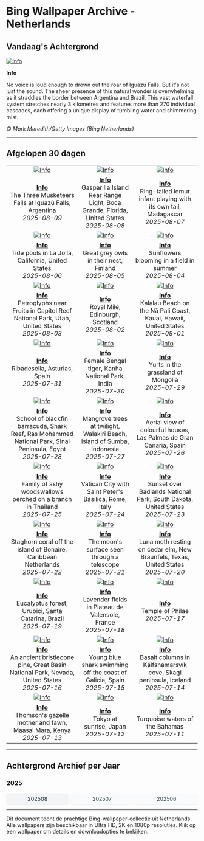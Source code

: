 # Bing Wallpaper Archive - Netherlands

## Vandaag's Achtergrond

[![Info](https://www.bing.com/th?id=OHR.IguazuArgentina_ROW3437451352_UHD.jpg&pid=hp&w=2560)](https://bing.codexun.com/nl/detail/20250809)

**Info**

No voice is loud enough to drown out the roar of Iguazú Falls. But it's not just the sound. The sheer presence of this natural wonder is overwhelming as it straddles the border between Argentina and Brazil. This vast waterfall system stretches nearly 3 kilometres and features more than 270 individual cascades, each offering a unique display of tumbling water and shimmering mist.

*© Mark Meredith/Getty Images (Bing Netherlands)*

---

## Afgelopen 30 dagen

| | | |
|:---:|:---:|:---:|
| [![Info](https://www.bing.com/th?id=OHR.IguazuArgentina_ROW3437451352_UHD.jpg&pid=hp&w=2560)](https://bing.codexun.com/nl/detail/20250809) | [![Info](https://www.bing.com/th?id=OHR.GasparillaLight_ROW6062509878_UHD.jpg&pid=hp&w=2560)](https://bing.codexun.com/nl/detail/20250808) | [![Info](https://www.bing.com/th?id=OHR.BabyLemur_ROW5956965002_UHD.jpg&pid=hp&w=2560)](https://bing.codexun.com/nl/detail/20250807) | 
| **[Info](https://bing.codexun.com/nl/detail/20250809)**<br>The Three Musketeers Falls at Iguazú Falls, Argentina<br>*2025-08-09* | **[Info](https://bing.codexun.com/nl/detail/20250808)**<br>Gasparilla Island Rear Range Light, Boca Grande, Florida, United States<br>*2025-08-08* | **[Info](https://bing.codexun.com/nl/detail/20250807)**<br>Ring-tailed lemur infant playing with its own tail, Madagascar<br>*2025-08-07* | 
| [![Info](https://www.bing.com/th?id=OHR.CaliforniaTidepool_ROW5850471362_UHD.jpg&pid=hp&w=2560)](https://bing.codexun.com/nl/detail/20250806) | [![Info](https://www.bing.com/th?id=OHR.LaplandOwl_ROW5757623428_UHD.jpg&pid=hp&w=2560)](https://bing.codexun.com/nl/detail/20250805) | [![Info](https://www.bing.com/th?id=OHR.HappySunflower_ROW5658655277_UHD.jpg&pid=hp&w=2560)](https://bing.codexun.com/nl/detail/20250804) | 
| **[Info](https://bing.codexun.com/nl/detail/20250806)**<br>Tide pools in La Jolla, California, United States<br>*2025-08-06* | **[Info](https://bing.codexun.com/nl/detail/20250805)**<br>Great grey owls in their nest, Finland<br>*2025-08-05* | **[Info](https://bing.codexun.com/nl/detail/20250804)**<br>Sunflowers blooming in a field in summer<br>*2025-08-04* | 
| [![Info](https://www.bing.com/th?id=OHR.FruitaPetroglyphs_ROW5543812447_UHD.jpg&pid=hp&w=2560)](https://bing.codexun.com/nl/detail/20250803) | [![Info](https://www.bing.com/th?id=OHR.EdinburghFringe_ROW5428357489_UHD.jpg&pid=hp&w=2560)](https://bing.codexun.com/nl/detail/20250802) | [![Info](https://www.bing.com/th?id=OHR.NaPaliKauai_ROW5276434924_UHD.jpg&pid=hp&w=2560)](https://bing.codexun.com/nl/detail/20250801) | 
| **[Info](https://bing.codexun.com/nl/detail/20250803)**<br>Petroglyphs near Fruita in Capitol Reef National Park, Utah, United States<br>*2025-08-03* | **[Info](https://bing.codexun.com/nl/detail/20250802)**<br>Royal Mile, Edinburgh, Scotland<br>*2025-08-02* | **[Info](https://bing.codexun.com/nl/detail/20250801)**<br>Kalalau Beach on the Nā Pali Coast, Kauai, Hawaii, United States<br>*2025-08-01* | 
| [![Info](https://www.bing.com/th?id=OHR.RibadesellaSummer_ROW5171975400_UHD.jpg&pid=hp&w=2560)](https://bing.codexun.com/nl/detail/20250731) | [![Info](https://www.bing.com/th?id=OHR.TigerDay_ROW4927777950_UHD.jpg&pid=hp&w=2560)](https://bing.codexun.com/nl/detail/20250730) | [![Info](https://www.bing.com/th?id=OHR.MongoliaYurts_ROW4824239487_UHD.jpg&pid=hp&w=2560)](https://bing.codexun.com/nl/detail/20250729) | 
| **[Info](https://bing.codexun.com/nl/detail/20250731)**<br>Ribadesella, Asturias, Spain<br>*2025-07-31* | **[Info](https://bing.codexun.com/nl/detail/20250730)**<br>Female Bengal tiger, Kanha National Park, India<br>*2025-07-30* | **[Info](https://bing.codexun.com/nl/detail/20250729)**<br>Yurts in the grassland of Mongolia<br>*2025-07-29* | 
| [![Info](https://www.bing.com/th?id=OHR.BlackfinBarracuda_ROW4721072499_UHD.jpg&pid=hp&w=2560)](https://bing.codexun.com/nl/detail/20250728) | [![Info](https://www.bing.com/th?id=OHR.MangroveTwilight_ROW4626130443_UHD.jpg&pid=hp&w=2560)](https://bing.codexun.com/nl/detail/20250727) | [![Info](https://www.bing.com/th?id=OHR.LasPalmas_ROW4505111661_UHD.jpg&pid=hp&w=2560)](https://bing.codexun.com/nl/detail/20250726) | 
| **[Info](https://bing.codexun.com/nl/detail/20250728)**<br>School of blackfin barracuda, Shark Reef, Ras Mohammed National Park, Sinai Peninsula, Egypt<br>*2025-07-28* | **[Info](https://bing.codexun.com/nl/detail/20250727)**<br>Mangrove trees at twilight, Walakiri Beach, island of Sumba, Indonesia<br>*2025-07-27* | **[Info](https://bing.codexun.com/nl/detail/20250726)**<br>Aerial view of colourful houses, Las Palmas de Gran Canaria, Spain<br>*2025-07-26* | 
| [![Info](https://www.bing.com/th?id=OHR.AshyWoodswallow_ROW0000420936_UHD.jpg&pid=hp&w=2560)](https://bing.codexun.com/nl/detail/20250725) | [![Info](https://www.bing.com/th?id=OHR.VaticanCity_ROW9915711454_UHD.jpg&pid=hp&w=2560)](https://bing.codexun.com/nl/detail/20250724) | [![Info](https://www.bing.com/th?id=OHR.BadlandsSunset_ROW9806016673_UHD.jpg&pid=hp&w=2560)](https://bing.codexun.com/nl/detail/20250723) | 
| **[Info](https://bing.codexun.com/nl/detail/20250725)**<br>Family of ashy woodswallows perched on a branch in Thailand<br>*2025-07-25* | **[Info](https://bing.codexun.com/nl/detail/20250724)**<br>Vatican City with Saint Peter's Basilica, Rome, Italy<br>*2025-07-24* | **[Info](https://bing.codexun.com/nl/detail/20250723)**<br>Sunset over Badlands National Park, South Dakota, United States<br>*2025-07-23* | 
| [![Info](https://www.bing.com/th?id=OHR.AcroporaReef_ROW9713296408_UHD.jpg&pid=hp&w=2560)](https://bing.codexun.com/nl/detail/20250722) | [![Info](https://www.bing.com/th?id=OHR.BigMoon_ROW9629931774_UHD.jpg&pid=hp&w=2560)](https://bing.codexun.com/nl/detail/20250721) | [![Info](https://www.bing.com/th?id=OHR.MothWeek_ROW9542610307_UHD.jpg&pid=hp&w=2560)](https://bing.codexun.com/nl/detail/20250720) | 
| **[Info](https://bing.codexun.com/nl/detail/20250722)**<br>Staghorn coral off the island of Bonaire, Caribbean Netherlands<br>*2025-07-22* | **[Info](https://bing.codexun.com/nl/detail/20250721)**<br>The moon's surface seen through a telescope<br>*2025-07-21* | **[Info](https://bing.codexun.com/nl/detail/20250720)**<br>Luna moth resting on cedar elm, New Braunfels, Texas, United States<br>*2025-07-20* | 
| [![Info](https://www.bing.com/th?id=OHR.EucaliptoSC_ROW7955901675_UHD.jpg&pid=hp&w=2560)](https://bing.codexun.com/nl/detail/20250719) | [![Info](https://www.bing.com/th?id=OHR.FranceLavender_ROW9151171980_UHD.jpg&pid=hp&w=2560)](https://bing.codexun.com/nl/detail/20250718) | [![Info](https://www.bing.com/th?id=OHR.TemplePhilae_ROW9063878443_UHD.jpg&pid=hp&w=2560)](https://bing.codexun.com/nl/detail/20250717) | 
| **[Info](https://bing.codexun.com/nl/detail/20250719)**<br>Eucalyptus forest, Urubici, Santa Catarina, Brazil<br>*2025-07-19* | **[Info](https://bing.codexun.com/nl/detail/20250718)**<br>Lavender fields in Plateau de Valensole, France<br>*2025-07-18* | **[Info](https://bing.codexun.com/nl/detail/20250717)**<br>Temple of Philae<br>*2025-07-17* | 
| [![Info](https://www.bing.com/th?id=OHR.PerseidsPine_ROW8981452096_UHD.jpg&pid=hp&w=2560)](https://bing.codexun.com/nl/detail/20250716) | [![Info](https://www.bing.com/th?id=OHR.YoungShark_ROW8712681767_UHD.jpg&pid=hp&w=2560)](https://bing.codexun.com/nl/detail/20250715) | [![Info](https://www.bing.com/th?id=OHR.BasaltColumns_ROW8629166407_UHD.jpg&pid=hp&w=2560)](https://bing.codexun.com/nl/detail/20250714) | 
| **[Info](https://bing.codexun.com/nl/detail/20250716)**<br>An ancient bristlecone pine, Great Basin National Park, Nevada, United States<br>*2025-07-16* | **[Info](https://bing.codexun.com/nl/detail/20250715)**<br>Young blue shark swimming off the coast of Galicia, Spain<br>*2025-07-15* | **[Info](https://bing.codexun.com/nl/detail/20250714)**<br>Basalt columns in Kálfshamarsvík cove, Skagi peninsula, Iceland<br>*2025-07-14* | 
| [![Info](https://www.bing.com/th?id=OHR.ThomsonGazelle_ROW8400660458_UHD.jpg&pid=hp&w=2560)](https://bing.codexun.com/nl/detail/20250713) | [![Info](https://www.bing.com/th?id=OHR.TokyoSunrise_ROW8328728305_UHD.jpg&pid=hp&w=2560)](https://bing.codexun.com/nl/detail/20250712) | [![Info](https://www.bing.com/th?id=OHR.BahamaBlues_ROW5508297502_UHD.jpg&pid=hp&w=2560)](https://bing.codexun.com/nl/detail/20250711) | 
| **[Info](https://bing.codexun.com/nl/detail/20250713)**<br>Thomson's gazelle mother and fawn, Maasai Mara, Kenya<br>*2025-07-13* | **[Info](https://bing.codexun.com/nl/detail/20250712)**<br>Tokyo at sunrise, Japan<br>*2025-07-12* | **[Info](https://bing.codexun.com/nl/detail/20250711)**<br>Turquoise waters of the Bahamas<br>*2025-07-11* | 


---

## Achtergrond Archief per Jaar

### 2025
<div style="display: grid; grid-template-columns: repeat(auto-fit, minmax(80px, 1fr)); gap: 6px; margin: 12px 0;">
<a href="https://bing.codexun.com/nl/archive/202508" style="padding: 6px 12px; font-size: 14px; border-radius: 6px; box-shadow: 0 1px 2px rgba(0,0,0,0.1); background-color: #f3f4f6; color: #374151; text-decoration: none; text-align: center; transition: background-color 0.2s ease; font-weight: 500;">202508</a>
<a href="https://bing.codexun.com/nl/archive/202507" style="padding: 6px 12px; font-size: 14px; border-radius: 6px; box-shadow: 0 1px 2px rgba(0,0,0,0.1); background-color: #f9fafb; color: #374151; text-decoration: none; text-align: center; transition: background-color 0.2s ease;">202507</a>
<a href="https://bing.codexun.com/nl/archive/202506" style="padding: 6px 12px; font-size: 14px; border-radius: 6px; box-shadow: 0 1px 2px rgba(0,0,0,0.1); background-color: #f9fafb; color: #374151; text-decoration: none; text-align: center; transition: background-color 0.2s ease;">202506</a>
</div>



---

Dit document toont de prachtige Bing-wallpaper-collectie uit Netherlands. Alle wallpapers zijn beschikbaar in Ultra HD, 2K en 1080p resoluties. Klik op een wallpaper om details en downloadopties te bekijken.
